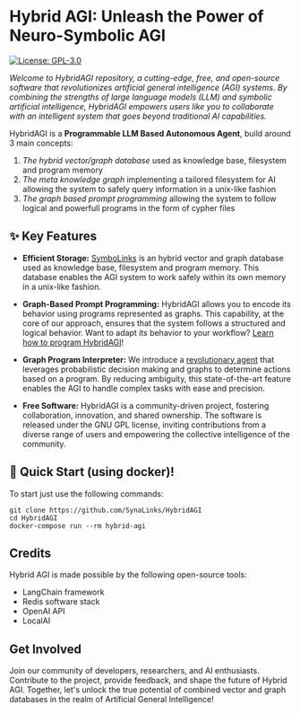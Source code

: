 # Hybrid AGI: Unleash the Power of Neuro-Symbolic AGI
[![License: GPL-3.0](https://img.shields.io/badge/License-GPL-green.svg)](https://opensource.org/license/gpl-3-0/)

*Welcome to HybridAGI repository, a cutting-edge, free, and open-source software that revolutionizes artificial general intelligence (AGI) systems. By combining the strengths of large language models (LLM) and symbolic artificial intelligence, HybridAGI empowers users like you to collaborate with an intelligent system that goes beyond traditional AI capabilities.*

HybridAGI is a **Programmable LLM Based Autonomous Agent**, build around 3 main concepts:
1. *The hybrid vector/graph database* used as knowledge base, filesystem and program memory
2. *The meta knowledge graph* implementing a tailored filesystem for AI allowing the system to safely query information in a unix-like fashion
3. *The graph based prompt programming* allowing the system to follow logical and powerfull programs in the form of cypher files

## ✨ Key Features

- **Efficient Storage:** [SymboLinks](https://github.com/SynaLinks/SymboLinks) is an hybrid vector and graph database used as knowledge base, filesystem and program memory. This database enables the AGI system to work safely within its own memory in a unix-like fashion.

- **Graph-Based Prompt Programming:** HybridAGI allows you to encode its behavior using programs represented as graphs. This capability, at the core of our approach, ensures that the system follows a structured and logical behavior. Want to adapt its behavior to your workflow? [Learn how to program HybridAGI](https://github.com/SynaLinks/HybridAGI-library)!

- **Graph Program Interpreter:** We introduce a [revolutionary agent](hybrid_agi/interpreter/graph_program_interpreter.py) that leverages probabilistic decision making and graphs to determine actions based on a program. By reducing ambiguity, this state-of-the-art feature enables the AGI to handle complex tasks with ease and precision.

- **Free Software:** HybridAGI is a community-driven project, fostering collaboration, innovation, and shared ownership. The software is released under the GNU GPL license, inviting contributions from a diverse range of users and empowering the collective intelligence of the community.

## 🎉 Quick Start (using docker)!

To start just use the following commands:
```
git clone https://github.com/SynaLinks/HybridAGI
cd HybridAGI
docker-compose run --rm hybrid-agi
```

## Credits

Hybrid AGI is made possible by the following open-source tools:

- LangChain framework
- Redis software stack
- OpenAI API
- LocalAI

## Get Involved

Join our community of developers, researchers, and AI enthusiasts. Contribute to the project, provide feedback, and shape the future of Hybrid AGI. Together, let's unlock the true potential of combined vector and graph databases in the realm of Artificial General Intelligence!
